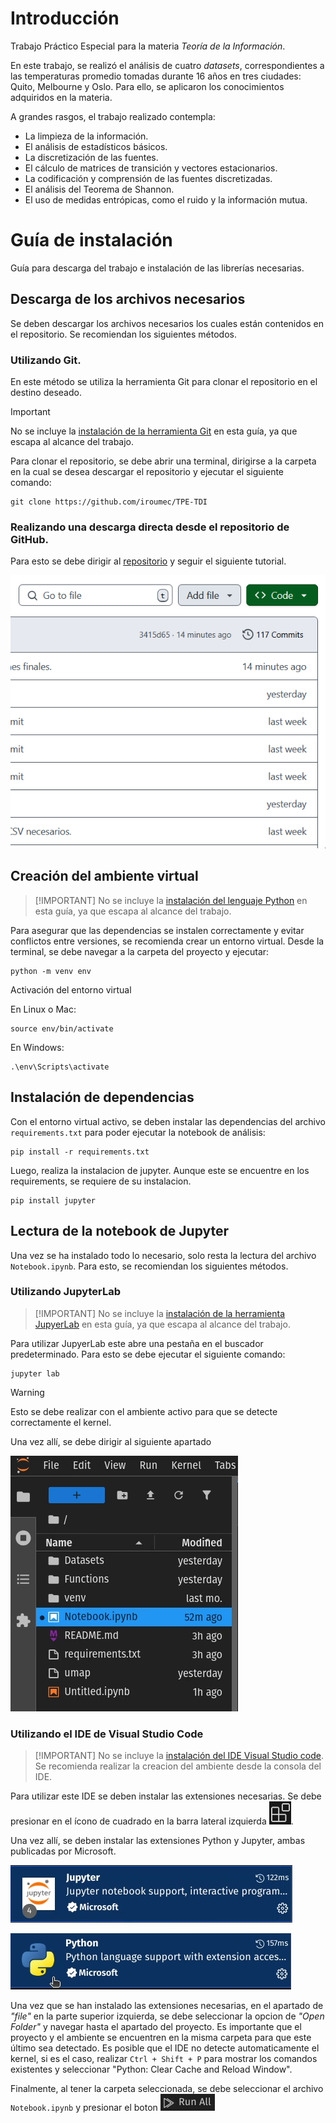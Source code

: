 # Introducción

Trabajo Práctico Especial para la materia _Teoría de la Información_.

En este trabajo, se realizó el análisis de cuatro _datasets_, correspondientes a las temperaturas promedio tomadas durante 16 años en tres ciudades: Quito, Melbourne y Oslo. Para ello, se aplicaron los conocimientos adquiridos en la materia.

A grandes rasgos, el trabajo realizado contempla:
- La limpieza de la información.
- El análisis de estadísticos básicos.
- La discretización de las fuentes.
- El cálculo de matrices de transición y vectores estacionarios.
- La codificación y comprensión de las fuentes discretizadas.
- El análisis del Teorema de Shannon.
- El uso de medidas entrópicas, como el ruido y la información mutua.

# Guía de instalación

Guía para descarga del trabajo e instalación de las librerías necesarias.

## Descarga de los archivos necesarios

Se deben descargar los archivos necesarios los cuales están contenidos en el repositorio. Se recomiendan los siguientes métodos.

### Utilizando Git.

En este método se utiliza la herramienta Git para clonar el repositorio en el destino deseado.
> [!IMPORTANT]
> No se incluye la [instalación de la herramienta Git](https://git-scm.com/book/en/v2/Getting-Started-Installing-Git) en esta guía, ya que escapa al alcance del trabajo.

Para clonar el repositorio, se debe abrir una terminal, dirigirse a la carpeta en la cual se desea descargar el repositorio y ejecutar el siguiente comando:

```
git clone https://github.com/iroumec/TPE-TDI
```

### Realizando una descarga directa desde el repositorio de GitHub.

Para esto se debe dirigir al [repositorio](https://github.com/iroumec/TPE-TDI) y seguir el siguiente tutorial.

![Gif para mostrar como descargar](resources/gifs/descarga_repositorio.gif)

## Creación del ambiente virtual
>
> [!IMPORTANT]
> No se incluye la [instalación del lenguaje Python](https://www.youtube.com/watch?v=4EGfl6sWQ18) en esta guía, ya que escapa al alcance del trabajo.

Para asegurar que las dependencias se instalen correctamente y evitar conflictos entre versiones, se recomienda crear un entorno virtual. Desde la terminal, se debe navegar a la carpeta del proyecto y ejecutar:

```
python -m venv env
```

Activación del entorno virtual

En Linux o Mac:

```
source env/bin/activate
```

En Windows:

```
.\env\Scripts\activate
```

## Instalación de dependencias

Con el entorno virtual activo, se deben instalar las dependencias del archivo `requirements.txt` para poder ejecutar la notebook de análisis:

```
pip install -r requirements.txt
```

Luego, realiza la instalacion de jupyter. Aunque este se encuentre en los requirements, se requiere de su instalacion.

```
pip install jupyter
```

## Lectura de la notebook de Jupyter

Una vez se ha instalado todo lo necesario, solo resta la lectura del archivo `Notebook.ipynb`. Para esto, se recomiendan los siguientes métodos.

### Utilizando JupyterLab
>
> [!IMPORTANT]
> No se incluye la [instalación de la herramienta JupyerLab](https://jupyterlab.readthedocs.io/en/stable/getting_started/installation.html) en esta guía, ya que escapa al alcance del trabajo.

Para utilizar JupyerLab este abre una pestaña en el buscador predeterminado. Para esto se debe ejecutar el siguiente comando:

```
jupyter lab
```

> [!WARNING]
> Esto se debe realizar con el ambiente activo para que se detecte correctamente el kernel.

Una vez allí, se debe dirigir al siguiente apartado

![imagen para explicar como abrir la notebook en jupyter lab](resources/images/apartado_jupyterlab.png)

### Utilizando el IDE de Visual Studio Code
>
> [!IMPORTANT]
> No se incluye la [instalación del IDE Visual Studio code](https://code.visualstudio.com/docs/). Se recomienda realizar la creacion del ambiente desde la consola del IDE.

Para utilizar este IDE se deben instalar las extensiones necesarias. Se debe presionar en el ícono de cuadrado en la barra lateral izquierda ![icono de extensión](resources/images/icono_extension.png).

Una vez allí, se deben instalar las extensiones Python y Jupyter, ambas publicadas por Microsoft.

![Extensiones necesarias: Jupyter](resources/images/extensiones_necesarias_jupyter.png)

![Extensiones necesarias: Python](resources/images/extensiones_necesarias_python.png)

Una vez que se han instalado las extensiones necesarias, en el apartado de _"file"_ en la parte superior izquierda, se debe seleccionar la opcion de _"Open Folder"_ y navegar hasta el apartado del proyecto. Es importante que el proyecto y el ambiente se encuentren en la misma carpeta para que este último sea detectado.
Es posible que el IDE no detecte automaticamente el kernel, si es el caso, realizar `Ctrl + Shift + P` para mostrar los comandos existentes y seleccionar "Python: Clear Cache and Reload Window".

Finalmente, al tener la carpeta seleccionada, se debe seleccionar el archivo `Notebook.ipynb` y presionar el boton ![boton run all](resources/images/run_all.png)
